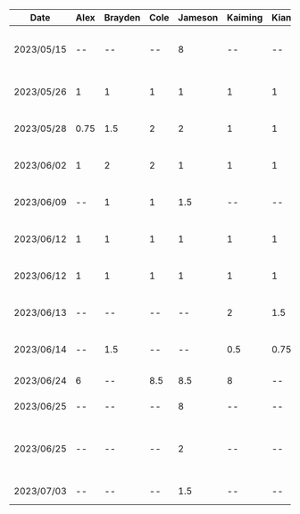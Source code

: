 | Date | Alex | Brayden | Cole | Jameson | Kaiming | Kian | Toluwa | Task|
| --- | --- | --- |---| --- | --- | --- | --- | --- |
| 2023/05/15 | -- | -- | -- | 8 | -- | -- | -- | Learning Kotlin / Jetpack Compose |
| 2023/05/26 | 1 | 1 | 1 | 1 | 1 | 1 | 1 | Project brainstorming meeting |
| 2023/05/28 | 0.75 | 1.5 | 2 | 2 | 1 | 1 | 1 | Project proposal presentation |
| 2023/06/02 | 1 | 2 | 2 | 1 | 1 | 1 | 1 | Project proposal document |
| 2023/06/09 | -- | 1 | 1 | 1.5 | -- | -- | -- | Project Skeleton Creation |
| 2023/06/12 | 1 | 1 | 1 | 1 | 1 | 1 | 1 | D2: Buddy Proposal Review |
| 2023/06/12 | 1 | 1 | 1 | 1 | 1 | 1 | 1 | Architecture Brainstorm Meeting |
| 2023/06/13 | -- | -- | -- | -- | 2 | 1.5 | 1.5 | D2: Buddy proposal document |
| 2023/06/14 | -- | 1.5 | -- | -- | 0.5 | 0.75 | -- | D2: Buddy proposal document |
| 2023/06/24 | 6 | -- | 8.5 | 8.5 | 8 | -- | -- | D3: Demo feature work|
| 2023/06/25 | -- | -- | -- | 8 | -- | -- | -- | D3: Demo feature work|
| 2023/06/25 | -- | -- | -- | 2 | -- | -- | -- | Passing data between views and improving nav |
| 2023/07/03 | -- | -- | -- | 1.5 | -- | -- | -- | Changing input types |
